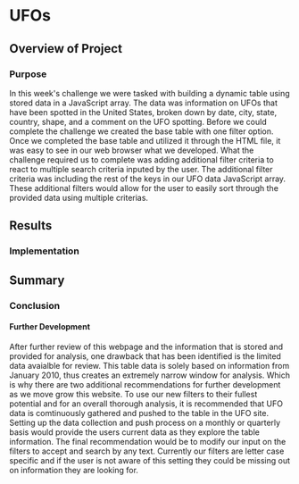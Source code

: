 # UFOs
## Overview of Project
### Purpose
In this week's challenge we were tasked with building a dynamic table using stored data in a JavaScript array. The data was information on UFOs that have been spotted in the United States, broken down by date, city, state, country, shape, and a comment on the UFO spotting. Before we could complete the challenge we created the base table with one filter option. Once we completed the base table and utilized it through the HTML file, it was easy to see in our web browser what we developed. What the challenge required us to complete was adding additional filter criteria to react to multiple search criteria inputed by the user. The additional filter criteria was including the rest of the keys in our UFO data JavaScript array. These additional filters would allow for the user to easily sort through the provided data using multiple criterias. 

## Results
### Implementation


## Summary
### Conclusion


#### Further Development
After further review of this webpage and the information that is stored and provided for analysis, one drawback that has been identified is the limited data avaialble for review. This table data is solely based on information from January 2010, thus creates an extremely narrow window for analysis. Which is why there are two additional recommendations for further development as we move grow this website. To use our new filters to their fullest potential and for an overall thorough analysis, it is recommended that UFO data is comtinuously gathered and pushed to the table in the UFO site. Setting up the data collection and push process on a monthly or quarterly basis would provide the users current data as they explore the table information. The final recommendation would be to modify our input on the filters to accept and search by any text. Currently our filters are letter case specific and if the user is not aware of this setting they could be missing out on information they are looking for. 
